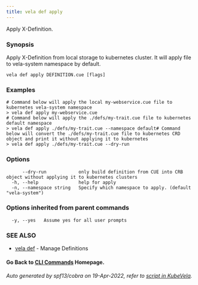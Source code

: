 ```yaml
---
title: vela def apply
---
```


Apply X-Definition.

### Synopsis

Apply X-Definition from local storage to kubernetes cluster. It will apply file to vela-system namespace by default.

```
vela def apply DEFINITION.cue [flags]
```

### Examples

```
# Command below will apply the local my-webservice.cue file to kubernetes vela-system namespace
> vela def apply my-webservice.cue
# Command below will apply the ./defs/my-trait.cue file to kubernetes default namespace
> vela def apply ./defs/my-trait.cue --namespace default# Command below will convert the ./defs/my-trait.cue file to kubernetes CRD object and print it without applying it to kubernetes
> vela def apply ./defs/my-trait.cue --dry-run
```

### Options

```
      --dry-run            only build definition from CUE into CRB object without applying it to kubernetes clusters
  -h, --help               help for apply
  -n, --namespace string   Specify which namespace to apply. (default "vela-system")
```

### Options inherited from parent commands

```
  -y, --yes   Assume yes for all user prompts
```

### SEE ALSO

* [vela def](vela_def)	 - Manage Definitions

#### Go Back to [CLI Commands](vela) Homepage.


###### Auto generated by spf13/cobra on 19-Apr-2022, refer to [script in KubeVela](https://github.com/kubevela/kubevela/tree/master/hack/docgen).
